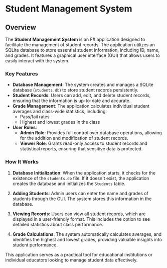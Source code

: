 # Student Management System

## Overview

The **Student Management System** is an F# application designed to facilitate the management of student records. The application utilizes an SQLite database to store essential student information, including ID, name, and grades. It features a graphical user interface (GUI) that allows users to easily interact with the system.

### Key Features

- **Database Management**: The system creates and manages a SQLite database (`students.db`) to store student records persistently.
- **Student Records**: Users can add, edit, and delete student records, ensuring that the information is up-to-date and accurate.
- **Grade Management**: The application calculates individual student averages and class-wide statistics, including:
  - Pass/fail rates
  - Highest and lowest grades in the class
- **User Roles**:
  - **Admin Role**: Provides full control over database operations, allowing for the addition and modification of student records.
  - **Viewer Role**: Grants read-only access to student records and statistical reports, ensuring that sensitive data is protected.

### How It Works

1. **Database Initialization**: When the application starts, it checks for the existence of the `students.db` file. If it doesn't exist, the application creates the database and initializes the `Students` table.
   
2. **Adding Students**: Admin users can enter the name and grades of students through the GUI. The system stores this information in the database.

3. **Viewing Records**: Users can view all student records, which are displayed in a user-friendly format. This includes the option to see detailed statistics about class performance.

4. **Grade Calculations**: The system automatically calculates averages, and identifies the highest and lowest grades, providing valuable insights into student performance.

This application serves as a practical tool for educational institutions or individual educators looking to manage student data effectively.

